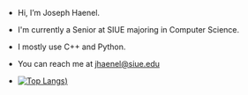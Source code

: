 - Hi, I’m Joseph Haenel.
- I'm currently a Senior at SIUE majoring in Computer Science.
- I mostly use C++ and Python.
- You can reach me at jhaenel@siue.edu

- [![Top Langs](https://github-readme-stats.vercel.app/api/top-langs/?username=josephhaenel&layout=pie))](https://github.com/josephhaenel/github-readme-stats)
